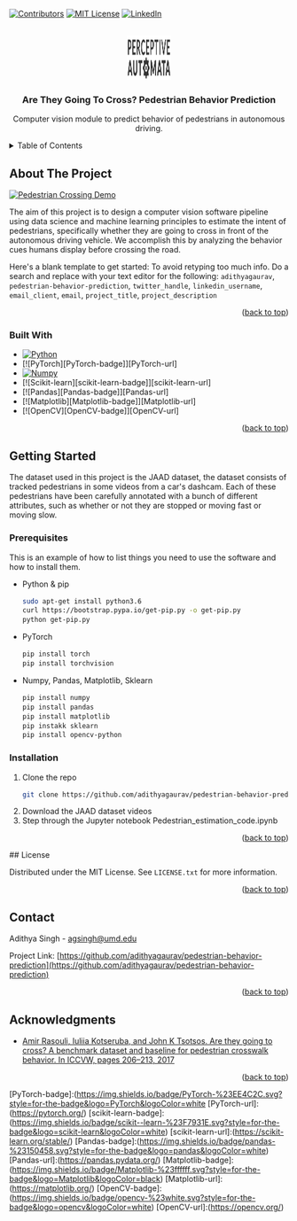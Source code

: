 <!-- Improved compatibility of back to top link: See: https://github.com/othneildrew/Best-README-Template/pull/73 -->
<a name="readme-top"></a>
<!--
*** Thanks for checking out the Best-README-Template. If you have a suggestion
*** that would make this better, please fork the repo and create a pull request
*** or simply open an issue with the tag "enhancement".
*** Don't forget to give the project a star!
*** Thanks again! Now go create something AMAZING! :D
-->



<!-- PROJECT SHIELDS -->
<!--
*** I'm using markdown "reference style" links for readability.
*** Reference links are enclosed in brackets [ ] instead of parentheses ( ).
*** See the bottom of this document for the declaration of the reference variables
*** for contributors-url, forks-url, etc. This is an optional, concise syntax you may use.
*** https://www.markdownguide.org/basic-syntax/#reference-style-links
-->
[![Contributors][contributors-shield]][contributors-url]
[![MIT License][license-shield]][license-url]
[![LinkedIn][linkedin-shield]][linkedin-url]



<!-- PROJECT LOGO -->
<br />
<div align="center">
  <a href="https://github.com/adithyagaurav/pedestrian-behavior-prediction">
    <img src="images/PA_logo.png" alt="Logo" width="80" height="80">
  </a>

<h3 align="center">Are They Going To Cross? Pedestrian Behavior Prediction</h3>

  <p align="center">
    Computer vision module to predict behavior of pedestrians in autonomous driving.
  </p>
</div>



<!-- TABLE OF CONTENTS -->
<details>
  <summary>Table of Contents</summary>
  <ol>
    <li>
      <a href="#about-the-project">About The Project</a>
      <ul>
        <li><a href="#built-with">Built With</a></li>
      </ul>
    </li>
    <li>
      <a href="#getting-started">Getting Started</a>
      <ul>
        <li><a href="#prerequisites">Prerequisites</a></li>
        <li><a href="#installation">Installation</a></li>
      </ul>
    </li>
    <li><a href="#license">License</a></li>
    <li><a href="#contact">Contact</a></li>
    <li><a href="#acknowledgments">Acknowledgments</a></li>
  </ol>
</details>



<!-- ABOUT THE PROJECT -->
## About The Project

[![Pedestrian Crossing Demo][product-screenshot]]()

The aim of this project is to design a computer vision software pipeline using data
science and machine learning principles to estimate the intent of pedestrians, specifically
whether they are going to cross in front of the autonomous driving vehicle. We accomplish this
by analyzing the behavior cues humans display before crossing the road.

Here's a blank template to get started: To avoid retyping too much info. Do a search and replace with your text editor for the following: `adithyagaurav`, `pedestrian-behavior-prediction`, `twitter_handle`, `linkedin_username`, `email_client`, `email`, `project_title`, `project_description`

<p align="right">(<a href="#readme-top">back to top</a>)</p>



### Built With

* [![Python][Python-badge]][Python-url]
* [![PyTorch][PyTorch-badge]][PyTorch-url]
* [![Numpy][Numpy-badge]][Numpy-url]
* [![Scikit-learn][scikit-learn-badge]][scikit-learn-url]
* [![Pandas][Pandas-badge]][Pandas-url]
* [![Matplotlib][Matplotlib-badge]][Matplotlib-url]
* [![OpenCV][OpenCV-badge]][OpenCV-url]

<p align="right">(<a href="#readme-top">back to top</a>)</p>



<!-- GETTING STARTED -->
## Getting Started

The dataset used in this project is the JAAD dataset, the dataset consists of tracked pedestrians in some videos from a car's dashcam. Each of these pedestrians have been carefully annotated with a bunch of different attributes, such as whether or not they are stopped or moving fast or moving slow.

### Prerequisites

This is an example of how to list things you need to use the software and how to install them.
* Python & pip
  ```sh
  sudo apt-get install python3.6
  curl https://bootstrap.pypa.io/get-pip.py -o get-pip.py
  python get-pip.py
  ```
* PyTorch
  ```sh
  pip install torch
  pip install torchvision
  ```
* Numpy, Pandas, Matplotlib, Sklearn
  ```sh
  pip install numpy
  pip install pandas
  pip install matplotlib
  pip instakk sklearn
  pip install opencv-python
  ```


### Installation

1. Clone the repo
   ```sh
   git clone https://github.com/adithyagaurav/pedestrian-behavior-prediction.git
   ```
3. Download the JAAD dataset videos
4. Step through the Jupyter notebook Pedestrian_estimation_code.ipynb

<p align="right">(<a href="#readme-top">back to top</a>)</p>
<!-- LICENSE -->
## License

Distributed under the MIT License. See `LICENSE.txt` for more information.

<p align="right">(<a href="#readme-top">back to top</a>)</p>



<!-- CONTACT -->
## Contact

Adithya Singh - agsingh@umd.edu

Project Link: [https://github.com/adithyagaurav/pedestrian-behavior-prediction](https://github.com/adithyagaurav/pedestrian-behavior-prediction)

<p align="right">(<a href="#readme-top">back to top</a>)</p>



<!-- ACKNOWLEDGMENTS -->
## Acknowledgments

* [Amir Rasouli, Iuliia Kotseruba, and John K Tsotsos. Are
they going to cross? A benchmark dataset and baseline for
pedestrian crosswalk behavior. In ICCVW, pages 206–213,
2017](https://data.nvision2.eecs.yorku.ca/JAAD_dataset/)

<p align="right">(<a href="#readme-top">back to top</a>)</p>



<!-- MARKDOWN LINKS & IMAGES -->
<!-- https://www.markdownguide.org/basic-syntax/#reference-style-links -->
[contributors-shield]: https://img.shields.io/github/contributors/adithyagaurav/pedestrian-behavior-prediction.svg?style=for-the-badge
[contributors-url]: https://github.com/adithyagaurav/pedestrian-behavior-prediction/graphs/contributors
[forks-shield]: https://img.shields.io/github/forks/adithyagaurav/pedestrian-behavior-prediction.svg?style=for-the-badge
[forks-url]: https://github.com/adithyagaurav/pedestrian-behavior-prediction/network/members
[stars-shield]: https://img.shields.io/github/stars/adithyagaurav/pedestrian-behavior-prediction.svg?style=for-the-badge
[stars-url]: https://github.com/adithyagaurav/pedestrian-behavior-prediction/stargazers
[issues-shield]: https://img.shields.io/github/issues/adithyagaurav/pedestrian-behavior-prediction.svg?style=for-the-badge
[issues-url]: https://github.com/adithyagaurav/pedestrian-behavior-prediction/issues
[license-shield]: https://img.shields.io/github/license/adithyagaurav/pedestrian-behavior-prediction.svg?style=for-the-badge
[license-url]: https://github.com/adithyagaurav/pedestrian-behavior-prediction/blob/master/LICENSE.txt
[linkedin-shield]: https://img.shields.io/badge/-LinkedIn-black.svg?style=for-the-badge&logo=linkedin&colorB=555
[linkedin-url]: https://linkedin.com/in/linkedin_username
[product-screenshot]: images/output.gif
[Next.js]: https://img.shields.io/badge/next.js-000000?style=for-the-badge&logo=nextdotjs&logoColor=white
[Next-url]: https://nextjs.org/
[React.js]: https://img.shields.io/badge/React-20232A?style=for-the-badge&logo=react&logoColor=61DAFB
[React-url]: https://reactjs.org/
[Vue.js]: https://img.shields.io/badge/Vue.js-35495E?style=for-the-badge&logo=vuedotjs&logoColor=4FC08D
[Vue-url]: https://vuejs.org/
[Angular.io]: https://img.shields.io/badge/Angular-DD0031?style=for-the-badge&logo=angular&logoColor=white
[Angular-url]: https://angular.io/
[Svelte.dev]: https://img.shields.io/badge/Svelte-4A4A55?style=for-the-badge&logo=svelte&logoColor=FF3E00
[Svelte-url]: https://svelte.dev/
[Laravel.com]: https://img.shields.io/badge/Laravel-FF2D20?style=for-the-badge&logo=laravel&logoColor=white
[Laravel-url]: https://laravel.com
[Bootstrap.com]: https://img.shields.io/badge/Bootstrap-563D7C?style=for-the-badge&logo=bootstrap&logoColor=white
[Bootstrap-url]: https://getbootstrap.com
[JQuery.com]: https://img.shields.io/badge/jQuery-0769AD?style=for-the-badge&logo=jquery&logoColor=white
[JQuery-url]: https://jquery.com 
[Python-badge]:(https://img.shields.io/badge/python-3670A0?style=for-the-badge&logo=python&logoColor=ffdd54)
[Python-url]:(https://www.python.org/)
[NumPy-badge]:(https://img.shields.io/badge/numpy-%23013243.svg?style=for-the-badge&logo=numpy&logoColor=white)
[Numpy-url]:(https://numpy.org/)
[PyTorch-badge]:(https://img.shields.io/badge/PyTorch-%23EE4C2C.svg?style=for-the-badge&logo=PyTorch&logoColor=white
[PyTorch-url]:(https://pytorch.org/)
[scikit-learn-badge]:(https://img.shields.io/badge/scikit--learn-%23F7931E.svg?style=for-the-badge&logo=scikit-learn&logoColor=white)
[scikit-learn-url]:(https://scikit-learn.org/stable/)
[Pandas-badge]:(https://img.shields.io/badge/pandas-%23150458.svg?style=for-the-badge&logo=pandas&logoColor=white)
[Pandas-url]:(https://pandas.pydata.org/)
[Matplotlib-badge]:(https://img.shields.io/badge/Matplotlib-%23ffffff.svg?style=for-the-badge&logo=Matplotlib&logoColor=black)
[Matplotlib-url]:(https://matplotlib.org/)
[OpenCV-badge]:(https://img.shields.io/badge/opencv-%23white.svg?style=for-the-badge&logo=opencv&logoColor=white)
[OpenCV-url]:(https://opencv.org/)